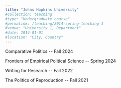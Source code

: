 ```yaml
---
title: "Johns Hopkins University"
#collection: teaching
#type: "Undergraduate course"
#permalink: /teaching/2014-spring-teaching-1
#venue: "University 1, Department"
#date: 2014-01-01
#location: "City, Country"
---
```


Comparative Politics -- Fall 2024

Frontiers of Empirical Political Science -- Spring 2024

Writing for Research -- Fall 2022

The Politics of Reproduction -- Fall 2021
